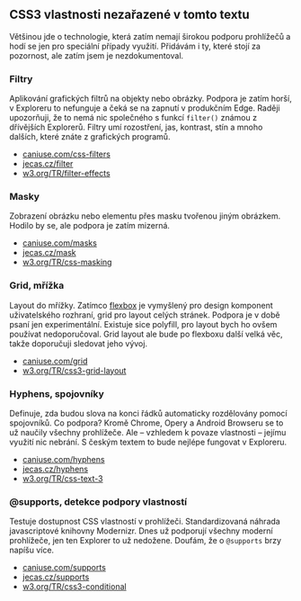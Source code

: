 ## CSS3 vlastnosti nezařazené v tomto textu

Většinou jde o technologie, která zatím nemají širokou podporu prohlížečů a hodí se jen pro speciální případy využití. Přidávám i ty, které stojí za pozornost, ale zatím jsem je nezdokumentoval.

### Filtry

Aplikování grafických filtrů na objekty nebo obrázky. Podpora je zatím horší, v Exploreru to nefunguje a čeká se na zapnutí v produkčním Edge. Raději upozorňuji, že to nemá nic společného s funkcí `filter()` známou z dřívějších Explorerů. Filtry umí rozostření, jas, kontrast, stín a mnoho dalších, které znáte z grafických programů. 

- [caniuse.com/css-filters](http://caniuse.com/css-filters)
- [jecas.cz/filter](http://jecas.cz/filter)  
- [w3.org/TR/filter-effects](https://www.w3.org/TR/filter-effects/)

### Masky

Zobrazení obrázku nebo elementu přes masku tvořenou jiným obrázkem. Hodilo by se, ale podpora je zatím mizerná. 

- [caniuse.com/masks](http://caniuse.com/masks)
- [jecas.cz/mask](http://jecas.cz/mask)
- [w3.org/TR/css-masking](https://www.w3.org/TR/css-masking/)

### Grid, mřížka

Layout do mřížky. Zatímco [flexbox](css3-flexbox.md) je vymyšlený pro design komponent uživatelského rozhraní, grid pro layout celých stránek. Podpora je v době psaní jen experimentální. Existuje sice polyfill, pro layout bych ho ovšem používat nedoporučoval. Grid layout ale bude po flexboxu další velká věc, takže doporučuji sledovat jeho vývoj. 

- [caniuse.com/grid](http://caniuse.com/grid)
- [w3.org/TR/css3-grid-layout](https://www.w3.org/TR/css3-grid-layout/)

### Hyphens, spojovníky

Definuje, zda budou slova na konci řádků automaticky rozdělovány pomocí spojovníků. Co podpora? Kromě Chrome, Opery a Android Browseru se to už naučily všechny prohlížeče. Ale – vzhledem k povaze vlastnosti – jejímu využití nic nebrání. S českým textem to bude nejlépe fungovat v Exploreru.

- [caniuse.com/hyphens](http://caniuse.com/hyphens)
- [jecas.cz/hyphens](http://jecas.cz/hyphens)
- [w3.org/TR/css-text-3](https://www.w3.org/TR/css-text-3/#hyphens-property)

### @supports, detekce podpory vlastností

Testuje dostupnost CSS vlastností v prohlížeči. Standardizovaná náhrada javascriptové knihovny Modernizr. Dnes už podporují všechny moderní prohlížeče, jen ten Explorer to už nedožene. Doufám, že o `@supports` brzy napíšu více.

- [caniuse.com/supports](http://caniuse.com/supports)
- [jecas.cz/supports](http://jecas.cz/supports)
- [w3.org/TR/css3-conditional](https://www.w3.org/TR/css3-conditional/)
